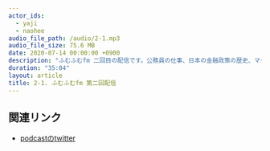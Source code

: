 ```yaml
---
actor_ids:
  - yaji
  - naohee
audio_file_path: /audio/2-1.mp3
audio_file_size: 75.6 MB
date: 2020-07-14 00:00:00 +0900
description: "ふむふむfm 二回目の配信です。公務員の仕事、日本の金融政策の歴史、マクロ・プルーデンスなどについて話しています。"
duration: "35:04"
layout: article
title: 2-1. ふむふむfm 第二回配信
---
```


## 関連リンク

- [podcastのtwitter](https://twitter.com/fumufumu_fm?s=20)
